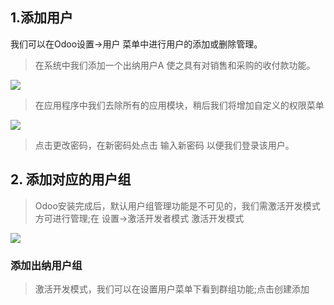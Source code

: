 ## 1.添加用户

我们可以在Odoo设置-&gt;用户 菜单中进行用户的添加或删除管理。

> 在系统中我们添加一个出纳用户A 使之具有对销售和采购的收付款功能。

![](file:///C:\Users\xc\AppData\Roaming\Tencent\Users\419412545\QQ\WinTemp\RichOle\}L%28~9ONRYQ`US3Y%29$7E5{EJ.png)

> 在应用程序中我们去除所有的应用模块，稍后我们将增加自定义的权限菜单

![](file:///C:\Users\xc\AppData\Roaming\Tencent\Users\419412545\QQ\WinTemp\RichOle\H]WDDG}F1P_5W8O49}5F99B.png)

> 点击更改密码，在新密码处点击 输入新密码 以便我们登录该用户。

## 2. 添加对应的用户组

> Odoo安装完成后，默认用户组管理功能是不可见的，我们需激活开发模式方可进行管理;在 设置-&gt;激活开发者模式 激活开发模式

![](file:///C:\Users\xc\AppData\Roaming\Tencent\Users\419412545\QQ\WinTemp\RichOle\~I1O2FMQ18DQP$RYONU5JF5.png)

### 添加出纳用户组

> 激活开发模式，我们可以在设置用户菜单下看到群组功能;点击创建添加





